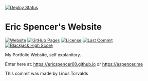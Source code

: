 [![Deploy Status](https://github.com/EricSpencer00/EricSpencer00.github.io/actions/workflows/deploy.yml/badge.svg?branch=main)](https://github.com/EricSpencer00/EricSpencer00.github.io/actions/workflows/deploy.yml)

# Eric Spencer's Website

[![Website](https://img.shields.io/website?url=https%3A%2F%2Fericspencer00.github.io)](https://ericspencer00.github.io)
[![GitHub Pages](https://img.shields.io/badge/GitHub-Pages-blue?logo=github)](https://ericspencer00.github.io)
[![License](https://img.shields.io/badge/license-MIT-green)](LICENSE)
[![Last Commit](https://img.shields.io/github/last-commit/ericspencer00/ericspencer00.github.io)](https://github.com/ericspencer00/ericspencer00.github.io/commits/main)
[![Blackjack High Score](https://img.shields.io/badge/Blackjack%20High%20Score-%242500-green)](https://ericspencer00.github.io/miscellaneous/blackjack)

My Portfolio Website, self explanitory.

Enter here at: https://ericspencer00.github.io
or https://espencer.me

This commit was made by Linus Torvalds
